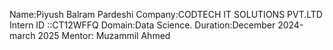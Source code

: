 Name:Piyush Balram Pardeshi Company:CODTECH IT SOLUTIONS PVT.LTD Intern ID ::CT12WFFQ Domain:Data Science. Duration:December 2024-march 2025 Mentor: Muzammil Ahmed
